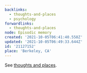 ```yaml
---
backlinks:
  - thoughts-and-places
  - psychology
forwardlinks:
  - thoughts-and-places
node: Episodic memory
created: '2021-10-05T06:41:40.558Z'
updated: '2021-10-05T06:49:33.644Z'
id: '21127152'
place: 'Berkeley, CA'
---
```

See [thoughts and places](thoughts-and-places.md). 
